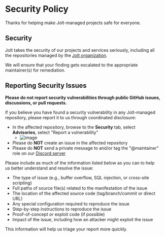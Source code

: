 # Security Policy

Thanks for helping make Jolt-managed projects safe for everyone.

## Security

Jolt takes the security of our projects and services seriously, including all the repositories managed by the [Jolt organization](https://github.com/jolt-org).

We will ensure that your finding gets escalated to the appropriate maintainer(s) for remediation.

## Reporting Security Issues

**Please do not report security vulnerabilities through public GitHub issues, discussions, or pull requests.**

If you believe you have found a security vulnerability in any Jolt-managed repository, please report it to us through coordinated disclosure:

- In the affected repository, browse to the **Security** tab, select **Advisories**, select "Report a vulnerability"
  - ![image](https://user-images.githubusercontent.com/45884264/217041010-8fd6b96b-329d-4d8e-8838-9b5bf4e1a78d.png)
- Please do **NOT** create an issue in the affected repository
- Please do **NOT** send a private message to and/or tag the "@maintainer" role on our [Discord server](https://discord.gg/XpFNTjjtTK)

Please include as much of the information listed below as you can to help us better understand and resolve the issue:

- The type of issue (e.g., buffer overflow, SQL injection, or cross-site scripting)
- Full paths of source file(s) related to the manifestation of the issue
- The location of the affected source code (tag/branch/commit or direct URL)
- Any special configuration required to reproduce the issue
- Step-by-step instructions to reproduce the issue
- Proof-of-concept or exploit code (if possible)
- Impact of the issue, including how an attacker might exploit the issue

This information will help us triage your report more quickly.

